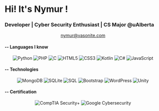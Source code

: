 # Hi! It's Nymur ! 
### Developer | Cyber Security Enthusiast | CS Major @uAlberta
<p align="center">
    <a href="mailto:nymur@vasonite.com">nymur@vasonite.com</a>  
</p>

#### -- Languages I know 
<p align="center">
    <img src="https://img.shields.io/badge/Python-464646?style=for-the-badge&logo=python&logoColor=white" alt="Python">
    <img src="https://img.shields.io/badge/PHP-464646?style=for-the-badge&logo=php&logoColor=white" alt="PHP">
    <img src="https://img.shields.io/badge/C-464646?style=for-the-badge&logo=c&logoColor=white" alt="C">
    <img src="https://img.shields.io/badge/HTML5-464646?style=for-the-badge&logo=html5&logoColor=white" alt="HTML5">
    <img src="https://img.shields.io/badge/CSS3-464646?style=for-the-badge&logo=css3&logoColor=white" alt="CSS3">
    <img src="https://img.shields.io/badge/Kotlin-464646?style=for-the-badge&logo=kotlin&logoColor=white" alt="Kotlin">
    <img src="https://img.shields.io/badge/C%23-464646?style=for-the-badge&logo=csharp&logoColor=white" alt="C#">
    <img src="https://img.shields.io/badge/JavaScript-464646?style=for-the-badge&logo=javascript&logoColor=white" alt="JavaScript">
</p>

#### -- Technologies
<p align="center">
    <img src="https://img.shields.io/badge/MongoDB-464646?style=for-the-badge&logo=mongodb&logoColor=white" alt="MongoDB">
    <img src="https://img.shields.io/badge/SQLite-464646?style=for-the-badge&logo=sqlite&logoColor=white" alt="SQLite">
    <img src="https://img.shields.io/badge/SQL-464646?style=for-the-badge&logo=databricks&logoColor=white" alt="SQL">
    <img src="https://img.shields.io/badge/Bootstrap-464646?style=for-the-badge&logo=bootstrap&logoColor=white" alt="Bootstrap">
    <img src="https://img.shields.io/badge/WordPress-464646?style=for-the-badge&logo=wordpress&logoColor=white" alt="WordPress">
    <img src="https://img.shields.io/badge/Unity-464646?style=for-the-badge&logo=unity&logoColor=white" alt="Unity">
</p>

#### -- Certification
<p align="center">
    <img src="https://img.shields.io/badge/CompTIA%20Security+-Certified-red?style=for-the-badge&logo=comptia&logoColor=white" alt="CompTIA Security+">
    <img src="https://img.shields.io/badge/Google%20Cybersecurity-Certified-green?style=for-the-badge&logo=google&logoColor=white" alt="Google Cybersecurity">
</p>



